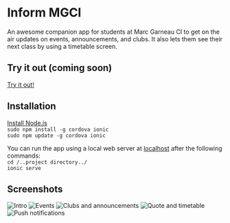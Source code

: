 # Inform MGCI
An awesome companion app for students at Marc Garneau CI to get on the air updates on events, announcements, and clubs. It also lets them see their next class by using a timetable screen.

## Try it out (coming soon)
[Try it out!](https://url)

## Installation

[Install Node.js](https://nodejs.org/en/)   
`sudo npm install -g cordova ionic`   
`sudo npm update -g cordova ionic`  

You can run the app using a local web server at [localhost](localhost:8080) after the following commands:  
`cd /..project directory../`    
`ionic serve`   


## Screenshots

![Intro](https://raw.githubusercontent.com/ShehryarX/inform-mgci/master/1.png) ![Events](https://raw.githubusercontent.com/ShehryarX/inform-mgci/master/2.png) ![Clubs and announcements](https://raw.githubusercontent.com/ShehryarX/inform-mgci/master/3.png) ![Quote and timetable](https://raw.githubusercontent.com/ShehryarX/inform-mgci/master/4.png) ![Push notifications](https://raw.githubusercontent.com/ShehryarX/inform-mgci/master/5.png)

